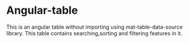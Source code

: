 # Angular-table
This is an angular table without importing using mat-table-data-source library.
This table contains searching,sorting and filtering features in it.
